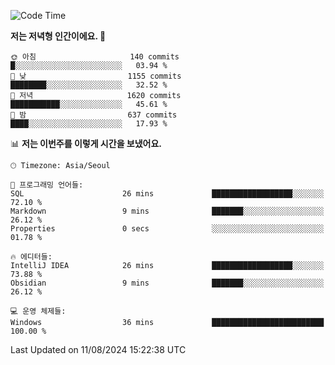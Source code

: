   <!--START_SECTION:waka-->
![Code Time](http://img.shields.io/badge/Code%20Time-428%20hrs%208%20mins-blue)

**저는 저녁형 인간이에요. 🦉** 

```text
🌞 아침                     140 commits         █░░░░░░░░░░░░░░░░░░░░░░░░   03.94 % 
🌆 낮　                     1155 commits        ████████░░░░░░░░░░░░░░░░░   32.52 % 
🌃 저녁                     1620 commits        ███████████░░░░░░░░░░░░░░   45.61 % 
🌙 밤　                     637 commits         ████░░░░░░░░░░░░░░░░░░░░░   17.93 % 
```


📊 **저는 이번주를 이렇게 시간을 보냈어요.** 

```text
🕑︎ Timezone: Asia/Seoul

💬 프로그래밍 언어들: 
SQL                      26 mins             ██████████████████░░░░░░░   72.10 % 
Markdown                 9 mins              ███████░░░░░░░░░░░░░░░░░░   26.12 % 
Properties               0 secs              ░░░░░░░░░░░░░░░░░░░░░░░░░   01.78 % 

🔥 에디터들: 
IntelliJ IDEA            26 mins             ██████████████████░░░░░░░   73.88 % 
Obsidian                 9 mins              ███████░░░░░░░░░░░░░░░░░░   26.12 % 

💻 운영 체제들: 
Windows                  36 mins             █████████████████████████   100.00 % 
```


 Last Updated on 11/08/2024 15:22:38 UTC
<!--END_SECTION:waka-->
